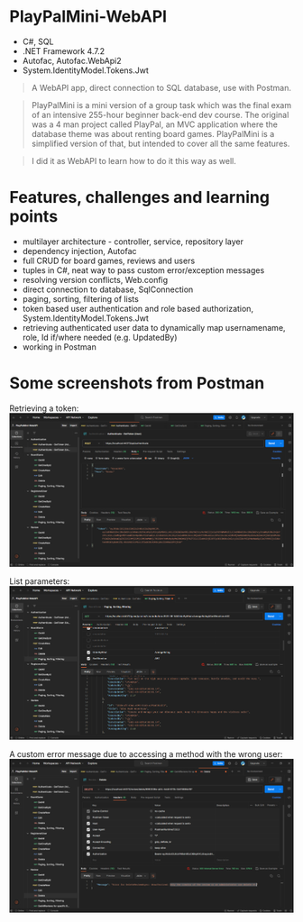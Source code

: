 # PlayPalMini-WebAPI
- C#, SQL
- .NET Framework 4.7.2
- Autofac, Autofac.WebApi2
- System.IdentityModel.Tokens.Jwt

> A WebAPI app, direct connection to SQL database, use with Postman.

> PlayPalMini is a mini version of a group task which was the final exam of an intensive 255-hour beginner back-end dev course. The original was a 4 man project called PlayPal, an MVC application where the database theme was about renting board games. PlayPalMini is a simplified version of that, but intended to cover all the same features.

> I did it as WebAPI to learn how to do it this way as well.

# Features, challenges and learning points
- multilayer architecture - controller, service, repository layer
- dependency injection, Autofac
- full CRUD for board games, reviews and users
- tuples in C#, neat way to pass custom error/exception messages
- resolving version conflicts, Web.config
- direct connection to database, SqlConnection
- paging, sorting, filtering of lists
- token based user authentication and role based authorization, System.IdentityModel.Tokens.Jwt
- retrieving authenticated user data to dynamically map usernamename, role, Id if/where needed (e.g. UpdatedBy)
- working in Postman

# Some screenshots from Postman
Retrieving a token:
![scr1](https://github.com/kovac031/PlayPalMini-WebAPI/blob/main/postman1.png)

List parameters:
![scr1](https://github.com/kovac031/PlayPalMini-WebAPI/blob/main/postman2.png)

A custom error message due to accessing a method with the wrong user:
![scr1](https://github.com/kovac031/PlayPalMini-WebAPI/blob/main/postman3.png)
